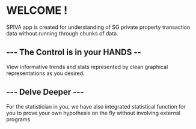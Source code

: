 # WELCOME !

SPIVA app is created for understanding of SG private property transaction data without running through chunks of data.

## --- The Control is in your HANDS -- ## 
View informative trends and stats represented by clean graphical representations as you desired.

## --- Delve Deeper --- ##
For the statistician in you, we have also integrated statistical function for you to prove your own hypothesis on the fly
without involving external programs  
